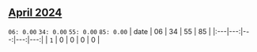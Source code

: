 ## [April 2024](2024-04.csv)

`06: 0.00` `34: 0.00` `55: 0.00` `85: 0.00` 
| date | 06 | 34 | 55 | 85 |
|:---|---:|---:|---:|---:|
| `1` | 0 | 0 | 0 | 0 <tr></tr>|
